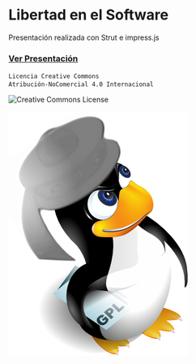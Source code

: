 # Libertad en el Software
Presentación realizada con Strut e impress.js

### [Ver Presentación](https://cdn.rawgit.com/RDCH106/Libertad_en_el_Software/1b476e94/Libertad_en_el_Software.html#/step-1)

```
Licencia Creative Commons
Atribución-NoComercial 4.0 Internacional
```

![Creative Commons License](https://i.creativecommons.org/l/by-nc/4.0/88x31.png)

![GPL License](https://github.com/RDCH106/Libertad_en_el_Software/blob/master/Libertad_en_el_Software_files/tux_gpl_logo_lliseil.png)
